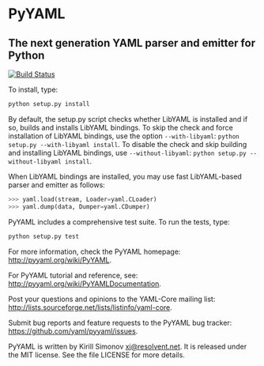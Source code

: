 # PyYAML

## The next generation YAML parser and emitter for Python

[![Build Status](https://travis-ci.org/yaml/pyyaml.svg?branch=master)](https://travis-ci.org/yaml/pyyaml)

To install, type:

```bash
python setup.py install
```

By default, the setup.py script checks whether LibYAML is installed
and if so, builds and installs LibYAML bindings.  To skip the check
and force installation of LibYAML bindings, use the option `--with-libyaml`:
`python setup.py --with-libyaml install`.  To disable the check and
skip building and installing LibYAML bindings, use `--without-libyaml`:
`python setup.py --without-libyaml install`.

When LibYAML bindings are installed, you may use fast LibYAML-based
parser and emitter as follows:

```python
>>> yaml.load(stream, Loader=yaml.CLoader)
>>> yaml.dump(data, Dumper=yaml.CDumper)
```
PyYAML includes a comprehensive test suite.  To run the tests, type:
```bash
python setup.py test
```

For more information, check the PyYAML homepage:
http://pyyaml.org/wiki/PyYAML.

For PyYAML tutorial and reference, see:
http://pyyaml.org/wiki/PyYAMLDocumentation.

Post your questions and opinions to the YAML-Core mailing list:
http://lists.sourceforge.net/lists/listinfo/yaml-core.

Submit bug reports and feature requests to the PyYAML bug tracker:
https://github.com/yaml/pyyaml/issues.

PyYAML is written by Kirill Simonov <xi@resolvent.net>.  It is released
under the MIT license. See the file LICENSE for more details.
